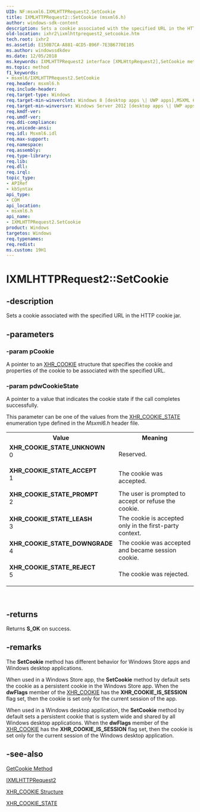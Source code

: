 ```yaml
---
UID: NF:msxml6.IXMLHTTPRequest2.SetCookie
title: IXMLHTTPRequest2::SetCookie (msxml6.h)
author: windows-sdk-content
description: Sets a cookie associated with the specified URL in the HTTP cookie jar.
old-location: ixhr2\ixmlhttprequest2_setcookie.htm
tech.root: ixhr2
ms.assetid: E150B7CA-A881-4CD5-896F-7E3B6770E105
ms.author: windowssdkdev
ms.date: 12/05/2018
ms.keywords: IXMLHTTPRequest2 interface [XMLHttpRequest2],SetCookie method, IXMLHTTPRequest2.SetCookie, IXMLHTTPRequest2::SetCookie, SetCookie, SetCookie method [XMLHttpRequest2], SetCookie method [XMLHttpRequest2],IXMLHTTPRequest2 interface, XHR_COOKIE_STATE_ACCEPT, XHR_COOKIE_STATE_DOWNGRADE, XHR_COOKIE_STATE_LEASH, XHR_COOKIE_STATE_PROMPT, XHR_COOKIE_STATE_REJECT, XHR_COOKIE_STATE_UNKNOWN, ixhr2.ixmlhttprequest2_setcookie, msxml6/IXMLHTTPRequest2::SetCookie
ms.topic: method
f1_keywords:
- msxml6/IXMLHTTPRequest2.SetCookie
req.header: msxml6.h
req.include-header: 
req.target-type: Windows
req.target-min-winverclnt: Windows 8 [desktop apps \| UWP apps],MSXML 6.0 and later
req.target-min-winversvr: Windows Server 2012 [desktop apps \| UWP apps]
req.kmdf-ver: 
req.umdf-ver: 
req.ddi-compliance: 
req.unicode-ansi: 
req.idl: Msxml6.idl
req.max-support: 
req.namespace: 
req.assembly: 
req.type-library: 
req.lib: 
req.dll: 
req.irql: 
topic_type:
- APIRef
- kbSyntax
api_type:
- COM
api_location:
- msxml6.h
api_name:
- IXMLHTTPRequest2.SetCookie
product: Windows
targetos: Windows
req.typenames: 
req.redist: 
ms.custom: 19H1
---
```


# IXMLHTTPRequest2::SetCookie


## -description


Sets a cookie associated with the specified URL in the HTTP cookie jar.


## -parameters




### -param pCookie

A pointer to an <a href="https://docs.microsoft.com/windows/desktop/api/msxml6/ns-msxml6-xhr_cookie">XHR_COOKIE</a> structure that specifies the cookie and properties of the cookie to be associated with  the specified URL.


### -param pdwCookieState

A pointer to a value that indicates the cookie state if the call completes successfully. 

This parameter can be one of the values from the <a href="https://docs.microsoft.com/windows/desktop/api/msxml6/ne-msxml6-xhr_cookie_state">XHR_COOKIE_STATE</a> enumeration type defined in the <i>Msxml6.h</i>  header file.

<table>
<tr>
<th>Value</th>
<th>Meaning</th>
</tr>
<tr>
<td width="40%"><a id="XHR_COOKIE_STATE_UNKNOWN"></a><a id="xhr_cookie_state_unknown"></a><dl>
<dt><b>XHR_COOKIE_STATE_UNKNOWN</b></dt>
<dt>0</dt>
</dl>
</td>
<td width="60%">
Reserved.



</td>
</tr>
<tr>
<td width="40%"><a id="XHR_COOKIE_STATE_ACCEPT"></a><a id="xhr_cookie_state_accept"></a><dl>
<dt><b>XHR_COOKIE_STATE_ACCEPT</b></dt>
<dt>1</dt>
</dl>
</td>
<td width="60%">
The cookie was accepted.



</td>
</tr>
<tr>
<td width="40%"><a id="XHR_COOKIE_STATE_PROMPT"></a><a id="xhr_cookie_state_prompt"></a><dl>
<dt><b>XHR_COOKIE_STATE_PROMPT</b></dt>
<dt>2</dt>
</dl>
</td>
<td width="60%">
The user is prompted to accept or refuse the cookie.

</td>
</tr>
<tr>
<td width="40%"><a id="XHR_COOKIE_STATE_LEASH"></a><a id="xhr_cookie_state_leash"></a><dl>
<dt><b>XHR_COOKIE_STATE_LEASH</b></dt>
<dt>3</dt>
</dl>
</td>
<td width="60%">
The cookie is accepted only in the first-party context.

</td>
</tr>
<tr>
<td width="40%"><a id="XHR_COOKIE_STATE_DOWNGRADE"></a><a id="xhr_cookie_state_downgrade"></a><dl>
<dt><b>XHR_COOKIE_STATE_DOWNGRADE</b></dt>
<dt>4</dt>
</dl>
</td>
<td width="60%">
The cookie was accepted and became session cookie.

</td>
</tr>
<tr>
<td width="40%"><a id="XHR_COOKIE_STATE_REJECT"></a><a id="xhr_cookie_state_reject"></a><dl>
<dt><b>XHR_COOKIE_STATE_REJECT</b></dt>
<dt>5</dt>
</dl>
</td>
<td width="60%">
The cookie was rejected.



</td>
</tr>
</table>
 


## -returns



Returns <b>S_OK</b> on success.




## -remarks



The <b>SetCookie</b> method has different behavior for Windows Store apps and Windows desktop applications. 

When used in a Windows Store app, the <b>SetCookie</b> method  by default sets the cookie as a persistent cookie in the Windows Store app. When the <b>dwFlags</b> member of the <a href="https://docs.microsoft.com/windows/desktop/api/msxml6/ns-msxml6-xhr_cookie">XHR_COOKIE</a> has the <b>XHR_COOKIE_IS_SESSION</b> flag set, then the cookie is set only for the current session of the app.

When used in a Windows desktop application, the <b>SetCookie</b> method  by default sets a persistent cookie that  is system wide and shared by all Windows desktop applications.   When the <b>dwFlags</b> member of the <a href="https://docs.microsoft.com/windows/desktop/api/msxml6/ns-msxml6-xhr_cookie">XHR_COOKIE</a> has the <b>XHR_COOKIE_IS_SESSION</b> flag set, then the cookie is set only for the current session of the Windows desktop application.




## -see-also




<a href="https://docs.microsoft.com/previous-versions/windows/desktop/api/msxml6/nf-msxml6-ixmlhttprequest2-getcookie">GetCookie Method</a>



<a href="https://docs.microsoft.com/previous-versions/windows/desktop/api/msxml6/nn-msxml6-ixmlhttprequest2">IXMLHTTPRequest2</a>



<a href="https://docs.microsoft.com/windows/desktop/api/msxml6/ns-msxml6-xhr_cookie">XHR_COOKIE Structure</a>



<a href="https://docs.microsoft.com/windows/desktop/api/msxml6/ne-msxml6-xhr_cookie_state">XHR_COOKIE_STATE</a>
 

 

